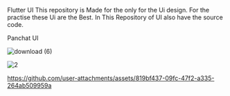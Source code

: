 Flutter UI
This repository is Made for the only for the Ui design.
For the practise these Ui are the Best.
In This Repository of UI also have the source code.

Panchat UI

![download (6)](https://github.com/user-attachments/assets/bc114ce2-b6c8-46b6-8b6e-021abeaa2fc7)



![2](https://github.com/user-attachments/assets/cbf66841-f8a9-4dcb-87dd-cf5a8e9feca7)

https://github.com/user-attachments/assets/819bf437-09fc-47f2-a335-264ab509959a
